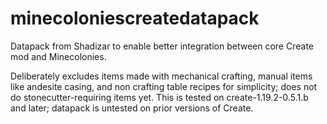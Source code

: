 # minecoloniescreatedatapack
Datapack from Shadizar to enable better integration between core Create mod and Minecolonies.


Deliberately excludes items made with mechanical crafting, manual items like andesite casing, and non crafting table recipes for simplicity; does not do stonecutter-requiring items yet. This is tested on create-1.19.2-0.5.1.b and later; datapack is untested on prior versions of Create.
